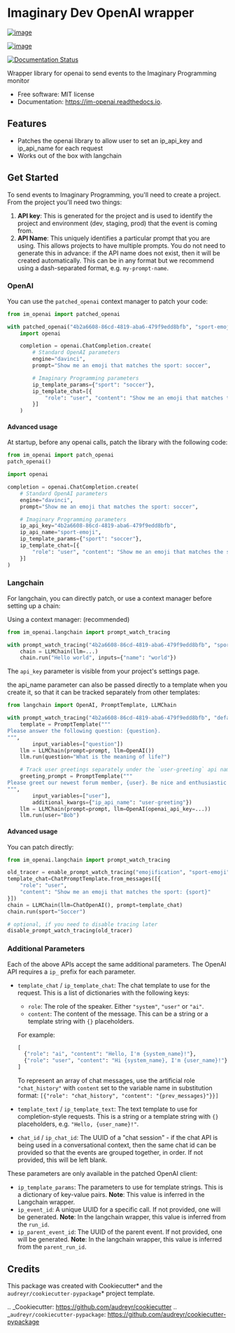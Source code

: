 # Imaginary Dev OpenAI wrapper

[![image](https://img.shields.io/pypi/v/im_openai.svg)](https://pypi.python.org/pypi/im_openai)

[![image](https://img.shields.io/travis/alecf/im_openai.svg)](https://travis-ci.com/alecf/im_openai)

[![Documentation Status](https://readthedocs.org/projects/im-openai/badge/?version=latest)](https://im-openai.readthedocs.io/en/latest/?version=latest)

Wrapper library for openai to send events to the Imaginary Programming
monitor

-   Free software: MIT license
-   Documentation: <https://im-openai.readthedocs.io>.

## Features

-   Patches the openai library to allow user to set an ip_api_key and ip_api_name
    for each request
-   Works out of the box with langchain

## Get Started

To send events to Imaginary Programming, you'll need to create a project. From the project you'll need two things:

1. **API key**: This is generated for the project and is used to identify the project and environment (dev, staging, prod) that the event is coming from.
2. **API Name**: This uniquely identifies a particular prompt that you are using. This allows projects to have multiple prompts. You do not need to generate this in advance: if the API name does not exist, then it will be created automatically. This can be in any format but we recommend using a dash-separated format, e.g. `my-prompt-name`.

### OpenAI

You can use the `patched_openai` context manager to patch your code:

```python
from im_openai import patched_openai

with patched_openai("4b2a6608-86cd-4819-aba6-479f9edd8bfb", "sport-emoji"):
    import openai

    completion = openai.ChatCompletion.create(
        # Standard OpenAI parameters
        engine="davinci",
        prompt="Show me an emoji that matches the sport: soccer",

        # Imaginary Programming parameters
        ip_template_params={"sport": "soccer"},
        ip_template_chat=[{
            "role": "user", "content": "Show me an emoji that matches the sport: {sport}"
        }]
    )
```

#### Advanced usage

At startup, before any openai calls, patch the library with the
following code:

```python
from im_openai import patch_openai
patch_openai()
```

```python
import openai

completion = openai.ChatCompletion.create(
    # Standard OpenAI parameters
    engine="davinci",
    prompt="Show me an emoji that matches the sport: soccer",

    # Imaginary Programming parameters
    ip_api_key="4b2a6608-86cd-4819-aba6-479f9edd8bfb",
    ip_api_name="sport-emoji",
    ip_template_params={"sport": "soccer"},
    ip_template_chat=[{
        "role": "user", "content": "Show me an emoji that matches the sport: {sport}"
    }]
)
```

### Langchain

For langchain, you can directly patch, or use a context manager before setting up a chain:

Using a context manager: (recommended)

```python
from im_openai.langchain import prompt_watch_tracing

with prompt_watch_tracing("4b2a6608-86cd-4819-aba6-479f9edd8bfb", "sport-emoji"):
    chain = LLMChain(llm=...)
    chain.run("Hello world", inputs={"name": "world"})
```

The `api_key` parameter is visible from your project's settings page.

the api_name parameter can also be passed directly to a template when you create it, so that it can be tracked separately from other templates:

```python
from langchain import OpenAI, PromptTemplate, LLMChain

with prompt_watch_tracing("4b2a6608-86cd-4819-aba6-479f9edd8bfb", "default-questions"):
    template = PromptTemplate("""
Please answer the following question: {question}.
""",
        input_variables=["question"])
    llm = LLMChain(prompt=prompt, llm=OpenAI())
    llm.run(question="What is the meaning of life?")

    # Track user greetings separately under the `user-greeting` api name
    greeting_prompt = PromptTemplate("""
Please greet our newest forum member, {user}. Be nice and enthusiastic but not overwhelming.
""",
        input_variables=["user"],
        additional_kwargs={"ip_api_name": "user-greeting"})
    llm = LLMChain(prompt=prompt, llm=OpenAI(openai_api_key=...))
    llm.run(user="Bob")

```

#### Advanced usage

You can patch directly:

```python
from im_openai.langchain import prompt_watch_tracing

old_tracer = enable_prompt_watch_tracing("emojification", "sport-emoji")
template_chat=ChatPromptTemplate.from_messages([{
    "role": "user",
    "content": "Show me an emoji that matches the sport: {sport}"
}])
chain = LLMChain(llm=ChatOpenAI(), prompt=template_chat)
chain.run(sport="Soccer")

# optional, if you need to disable tracing later
disable_prompt_watch_tracing(old_tracer)
```

### Additional Parameters

Each of the above APIs accept the same additional parameters. The OpenAI API requires a `ip_` prefix for each parameter.

-   `template_chat` / `ip_template_chat`: The chat template to use for the
    request. This is a list of dictionaries with the following keys:

    -   `role`: The role of the speaker. Either `"system"`, `"user"` or `"ai"`.
    -   `content`: The content of the message. This can be a string or a template string with `{}` placeholders.

    For example:

    ```python
    [
      {"role": "ai", "content": "Hello, I'm {system_name}!"},
      {"role": "user", "content": "Hi {system_name}, I'm {user_name}!"}
    ]
    ```

    To represent an array of chat messages, use the artificial role `"chat_history"` with `content` set to the variable name in substitution format: `[{"role": "chat_history", "content": "{prev_messages}"}}]`

-   `template_text` / `ip_template_text`: The text template to use for
    completion-style requests. This is a string or a template string with `{}`
    placeholders, e.g. `"Hello, {user_name}!"`.
-   `chat_id` / `ip_chat_id`: The UUID of a "chat session" - if the chat API is
    being used in a conversational context, then the same chat id can be
    provided so that the events are grouped together, in order. If not provided,
    this will be left blank.

These parameters are only available in the patched OpenAI client:

-   `ip_template_params`: The parameters to use for template
    strings. This is a dictionary of key-value pairs. **Note**: This value is inferred in the Langchain wrapper.
-   `ip_event_id`: A unique UUID for a specific call. If not provided,
    one will be generated. **Note**: In the langchain wrapper, this value is inferred from the `run_id`.
-   `ip_parent_event_id`: The UUID of the parent event. If not provided,
    one will be generated. **Note**: In the langchain wrapper, this value is inferred from the `parent_run_id`.

## Credits

This package was created with Cookiecutter* and the `audreyr/cookiecutter-pypackage`* project template.

.. _Cookiecutter: https://github.com/audreyr/cookiecutter
.. _`audreyr/cookiecutter-pypackage`: https://github.com/audreyr/cookiecutter-pypackage
